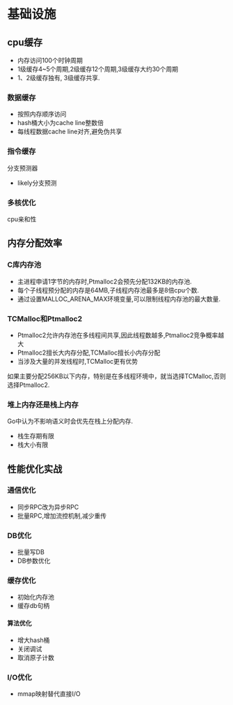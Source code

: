 # 基础设施

## cpu缓存

+ 内存访问100个时钟周期
+ 1级缓存4~5个周期,2级缓存12个周期,3级缓存大约30个周期
+ 1、2级缓存独有, 3级缓存共享.

### 数据缓存

+ 按照内存顺序访问
+ hash桶大小为cache line整数倍
+ 每线程数据cache line对齐,避免伪共享

### 指令缓存

分支预测器

+ likely分支预测

### 多核优化

cpu亲和性

## 内存分配效率

### C库内存池

+ 主进程申请1字节的内存时,Ptmalloc2会预先分配132KB的内存池.
+ 每个子线程预分配的内存是64MB,子线程内存池最多是8倍cpu个数.
+ 通过设置MALLOC_ARENA_MAX环境变量,可以限制线程内存池的最大数量.

### TCMalloc和Ptmalloc2

+ Ptmalloc2允许内存池在多线程间共享,因此线程数越多,Ptmalloc2竞争概率越大
+ Ptmalloc2擅长大内存分配,TCMalloc擅长小内存分配
+ 当涉及大量的并发线程时,TCMalloc更有优势

如果主要分配256KB以下内存，特别是在多线程环境中，就当选择TCMalloc,否则选择Ptmalloc2.

### 堆上内存还是栈上内存

Go中认为不影响语义时会优先在栈上分配内存.

+ 栈生存期有限
+ 栈大小有限


## 性能优化实战

### 通信优化

+ 同步RPC改为异步RPC
+ 批量RPC,增加流控机制,减少重传

### DB优化

+ 批量写DB  
+ DB参数优化

### 缓存优化

+ 初始化内存池
+ 缓存db句柄

#### 算法优化

+ 增大hash桶
+ 关闭调试
+ 取消原子计数

### I/O优化

+ mmap映射替代直接I/O